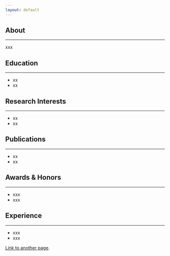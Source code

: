 ```yaml
---
layout: default
---
```


## About
---

xxx

## Education

---

* xx
* xx

## Research Interests

---

* xx
* xx

## Publications

---

* xx
* xx


## Awards & Honors
------

- xxx
- xxx

##  Experience
------

- xxx
- xxx



[Link to another page](./another-page.html).